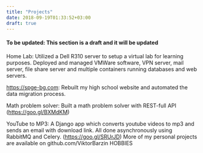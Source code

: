 ```yaml
---
title: "Projects"
date: 2018-09-19T01:33:52+03:00
draft: true
---
```


#### To be updated: This section is a draft and it will be updated

Home Lab: Utilized a Dell R310 server to setup a virtual lab for learning purposes. Deployed and managed VMWare software, VPN server, mail server, file share server and multiple containers running databases and web servers.

https://spge-bg.com:  Rebuilt my high school website and automated the data migration process.

Math problem solver: Built a math problem solver with REST-full API (https://goo.gl/BXMdKM)

YouTube to MP3: A Django app which converts youtube videos to mp3 and sends an email with download link. All done asynchronously using RabbitMQ and Celery. (https://goo.gl/SRUrJD)
More of my personal projects are available on github.com/ViktorBarzin
HOBBIES
